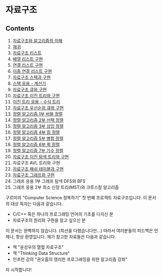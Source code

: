 자료구조
=============

Contents
-----------

01. [자료구조와 알고리즘의 이해](./docs/ch01.md)
02. [재귀](./docs/ch02.md)
03. [자료구조 리스트](./docs/ch03.md)
04. [배열 리스트 구현](./docs/ch04.md)
05. [연결 리스트 구현](./docs/ch05.md)
06. [이중 연결 리스트 구현](./docs/ch06.md)
07. [자료구조 스택과 구현](./docs/ch07.md)
08. [스택 응용 - 계산기](./docs/ch08.md)
09. [자료구조 큐와 구현](./docs/ch09.md)
10. [자료구조 이진 트리와 구현](./docs/ch10.md)
11. [이진 트리 응용 - 수식 트리](./docs/ch11.md)
12. [자료구조 우선순위 큐와 구현](./docs/ch12.md)
13. [정렬 알고리즘 1부 버블 정렬](./docs/ch13.md)
14. [정렬 알고리즘 2부 선택 정렬](./docs/ch14.md)
15. [정렬 알고리즘 3부 삽입 정렬](./docs/ch15.md)
16. [정렬 알고리즘 4부 힙 정렬](./docs/ch16.md)
17. [정렬 알고리즘 5부 병합 정렬](./docs/ch17.md)
18. [정렬 알고리즘 6부 퀵 정렬](./docs/ch18.md)
19. [정렬 알고리즘 7부 기수 정렬](./docs/ch19.md)
20. [자료구조 이진 탐색 트리와 구현](./docs/ch20.md)
21. 자료구조 AVL 트리와 구현
22. [자료구조 해쉬 테이블과 구현](./docs/ch22.md)
23. [자료구조 그래프와 구현](./docs/ch23.md)
24. 그래프 응용 1부 그래프 탐색 DFS와 BFS
25. 그래프 응용 2부 최소 신장 트리(MST)와 크루스칼 알고리즘


구르미의 "Computer Science 정복하기" 첫 번째 프로젝트 자료구조입니다. 이 문서의 대상 독자는 다음과 같습니다.

* C/C++ 혹은 하나의 프로그래밍 언어의 기초를 다지신 분
* 자료구조의 원리와 구현을 알고 싶으신 분

이 문서는 완벽하지 않습니다. (최선을 다했습니다만...) 따라서 여러분들의 피드백은 언제나, 항상 환영입니다. 제가 참고한 자료들은 다음과 같습니다.

* 책 "윤성우의 열혈 자료구조"
* 책 "Thinking Data Structure"
* 인프런 강의 "권오흠의 영리한 프로그래밍을 위한 알고리즘 강좌"

자 시작합니다!